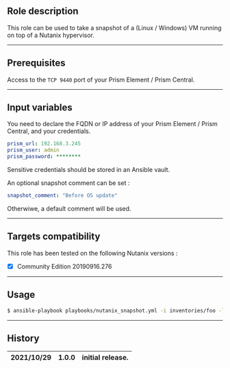 ## Role description

This role can be used to take a snapshot of a (Linux / Windows) VM running on top of a Nutanix hypervisor.

------

## Prerequisites

Access to the `TCP 9440` port of your Prism Element / Prism Central. 

------

## Input variables

You need to declare the FQDN or IP address of your Prism Element / Prism Central, and your credentials.

```yaml
prism_url: 192.168.3.245
prism_user: admin
prism_password: ********
```

Sensitive credentials should be stored in an Ansible vault.

An optional snapshot comment can be set :

```yaml
snapshot_comment: "Before OS update"
```

Otherwiwe, a default comment will be used.

------

## Targets compatibility

This role has been tested on the following Nutanix versions :
- [x] Community Edition 20190916.276

------

## Usage

```bash
$ ansible-playbook playbooks/nutanix_snapshot.yml -i inventories/foo -l bar
```

------

## History

| 2021/10/29 | 1.0.0 | initial release.                                          |
| ---------- | ----- | --------------------------------------------------------- |
